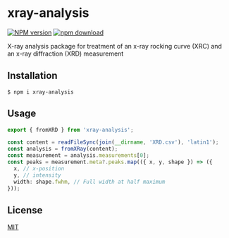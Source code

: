 # xray-analysis

[![NPM version][npm-image]][npm-url]
[![npm download][download-image]][download-url]

X-ray analysis package for treatment of an x-ray rocking curve (XRC) and an x-ray diffraction (XRD) measurement

## Installation

`$ npm i xray-analysis`

## Usage

```ts
export { fromXRD } from 'xray-analysis';

const content = readFileSync(join(__dirname, 'XRD.csv'), 'latin1');
const analysis = fromXRay(content);
const measurement = analysis.measurements[0];
const peaks = measurement.meta?.peaks.map(({ x, y, shape }) => ({
  x, // x-position
  y, // intensity
  width: shape.fwhm, // Full width at half maximum
}));
```

## License

[MIT](./LICENSE)

[npm-image]: https://img.shields.io/npm/v/xray-analysis.svg
[npm-url]: https://www.npmjs.com/package/xray-analysis
[download-image]: https://img.shields.io/npm/dm/xray-analysis.svg
[download-url]: https://www.npmjs.com/package/xray-analysis
